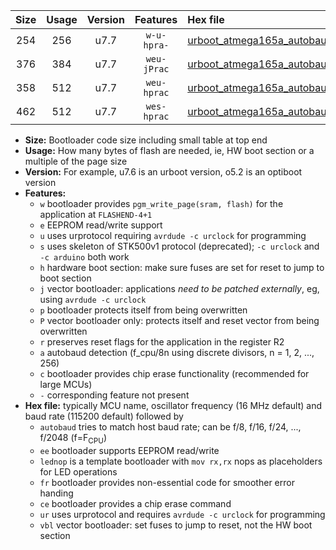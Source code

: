 |Size|Usage|Version|Features|Hex file|
|:-:|:-:|:-:|:-:|:--|
|254|256|u7.7|`w-u-hpra-`|[urboot_atmega165a_autobaud_lednop_ur.hex](https://raw.githubusercontent.com/stefanrueger/urboot.hex/main/mcus/atmega165a/autobaud/urboot_atmega165a_autobaud_lednop_ur.hex)|
|376|384|u7.7|`weu-jPrac`|[urboot_atmega165a_autobaud_ee_lednop_fr_ce_ur_vbl.hex](https://raw.githubusercontent.com/stefanrueger/urboot.hex/main/mcus/atmega165a/autobaud/urboot_atmega165a_autobaud_ee_lednop_fr_ce_ur_vbl.hex)|
|358|512|u7.7|`weu-hprac`|[urboot_atmega165a_autobaud_ee_lednop_fr_ce_ur.hex](https://raw.githubusercontent.com/stefanrueger/urboot.hex/main/mcus/atmega165a/autobaud/urboot_atmega165a_autobaud_ee_lednop_fr_ce_ur.hex)|
|462|512|u7.7|`wes-hprac`|[urboot_atmega165a_autobaud_ee_lednop_fr_ce.hex](https://raw.githubusercontent.com/stefanrueger/urboot.hex/main/mcus/atmega165a/autobaud/urboot_atmega165a_autobaud_ee_lednop_fr_ce.hex)|

- **Size:** Bootloader code size including small table at top end
- **Usage:** How many bytes of flash are needed, ie, HW boot section or a multiple of the page size
- **Version:** For example, u7.6 is an urboot version, o5.2 is an optiboot version
- **Features:**
  + `w` bootloader provides `pgm_write_page(sram, flash)` for the application at `FLASHEND-4+1`
  + `e` EEPROM read/write support
  + `u` uses urprotocol requiring `avrdude -c urclock` for programming
  + `s` uses skeleton of STK500v1 protocol (deprecated); `-c urclock` and `-c arduino` both work
  + `h` hardware boot section: make sure fuses are set for reset to jump to boot section
  + `j` vector bootloader: applications *need to be patched externally*, eg, using `avrdude -c urclock`
  + `p` bootloader protects itself from being overwritten
  + `P` vector bootloader only: protects itself and reset vector from being overwritten
  + `r` preserves reset flags for the application in the register R2
  + `a` autobaud detection (f_cpu/8n using discrete divisors, n = 1, 2, ..., 256)
  + `c` bootloader provides chip erase functionality (recommended for large MCUs)
  + `-` corresponding feature not present
- **Hex file:** typically MCU name, oscillator frequency (16 MHz default) and baud rate (115200 default) followed by
  + `autobaud` tries to match host baud rate; can be f/8, f/16, f/24, ..., f/2048 (f=F<sub>CPU</sub>)
  + `ee` bootloader supports EEPROM read/write
  + `lednop` is a template bootloader with `mov rx,rx` nops as placeholders for LED operations
  + `fr` bootloader provides non-essential code for smoother error handing
  + `ce` bootloader provides a chip erase command
  + `ur` uses urprotocol and requires `avrdude -c urclock` for programming
  + `vbl` vector bootloader: set fuses to jump to reset, not the HW boot section
